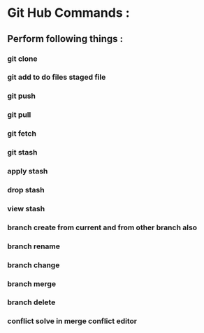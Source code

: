 # Git Hub Commands : 

## Perform following things : 

### git clone 
### git add to do files staged file
### git push
### git pull
### git fetch
### git stash
### apply stash 
### drop stash
### view stash
### branch create from current and from other branch also
### branch rename
### branch change
### branch merge
### branch delete
### conflict solve in merge conflict editor 
